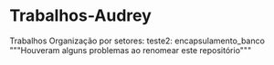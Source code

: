 # Trabalhos-Audrey
Trabalhos
Organização por setores:
teste2: encapsulamento_banco """Houveram alguns problemas ao renomear este repositório"""
